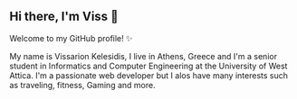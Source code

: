 ## Hi there, I'm Viss 👋

Welcome to my GitHub profile! ✨

My name is Vissarion Kelesidis, I live in Athens, Greece and I'm a senior student in Informatics and Computer Engineering at the University of West Attica. I'm a passionate web developer but I alos have many interests such as traveling, fitness, Gaming and more.

